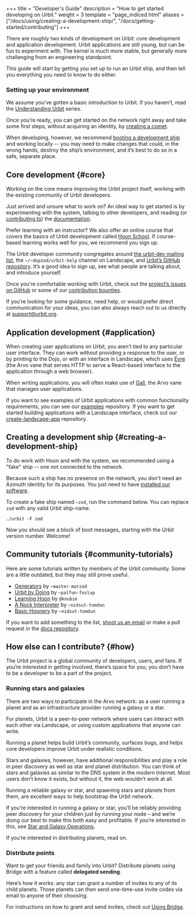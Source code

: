 +++
title = "Developer's Guide"
description = "How to get started developing on Urbit."
weight = 3
template = "page_indiced.html"
aliases = ["/docs/using/creating-a-development-ship/", "/docs/getting-started/contributing"]
+++

There are roughly two kinds of development on Urbit: core development and application development. Urbit applications are still young, but can be fun to experiment with. The kernel is much more stable, but generally more challenging from an engineering standpoint.

This guide will start by getting you set up to run an Urbit ship, and then tell you everything you need to know to do either.

### Setting up your environment

We assume you’ve gotten a basic introduction to Urbit. If you haven’t, read the [Understanding Urbit](@/understanding-urbit/_index.md) series.

Once you’re ready, you can get started on the network right away and take some first steps, without acquiring an identity, by [creating a comet](@/using/operations/creating-a-comet.md).

When developing, however, we recommend [booting a development ship](#creating-a-development-ship) and working locally -- you may need to make changes that could, in the wrong hands, destroy the ship’s environment, and it’s best to do so in a safe, separate place.

## Core development {#core}

Working on the core means improving the Urbit project itself, working with the existing community of Urbit developers.

Just arrived and unsure what to work on? An ideal way to get started is by experimenting with the system, talking to other developers, and reading (or [contributing to](https://github.com/urbit/docs)) the [documentation](/docs/).

Prefer learning with an instructor? We also offer an online course that covers the basics of Urbit development called [Hoon School](@/community/hoonschool.md). If course-based learning works well for you, we recommend you sign up.

The Urbit developer community congregates around [the urbit-dev mailing list](https://groups.google.com/a/urbit.org/forum/#!forum/dev), the `~/~dopzod/urbit-help` channel on Landscape, and [Urbit’s GitHub repository](https://github.com/urbit/urbit). It’s a good idea to sign up, see what people are talking about, and introduce yourself.

Once you’re comfortable working with Urbit, check out the [project’s issues on GitHub](https://github.com/urbit/urbit/issues) or some of our [contribution bounties](https://grants.urbit.org/).

If you’re looking for some guidance, need help, or would prefer direct communication for your ideas, you can also always reach out to us directly at [support@urbit.org](mailto:support@urbit.org).

## Application development {#application}

When creating user applications on Urbit, you aren’t tied to any particular user interface. They can work without providing a response to the user, or by printing to the Dojo, or with an interface in Landscape, which uses [Eyre](@/docs/tutorials/arvo/eyre.md) (the Arvo vane that serves HTTP to serve a React-based interface to the application through a web browser).

When writing applications, you will often make use of [Gall](@/docs/tutorials/hoon/gall.md), the Arvo vane that manages user applications.

If you want to see examples of Urbit applications with common functionality requirements, you can see our [examples](https://github.com/urbit/examples) repository. If you want to get started building applications with a Landscape interface, check out our [create-landscape-app](https://github.com/urbit/create-landscape-app) repository.


## Creating a development ship {#creating-a-development-ship}

To do work with Hoon and with the system, we recommended using a "fake" ship -- one not connected to the network.

Because such a ship has no presence on the network, you don't need an Azimuth identity for its purposes. You just need to have [installed our software](/using/install).

To create a fake ship named `~zod`, run the command below. You can replace `zod` with any valid Urbit ship-name.

```
./urbit -F zod
```

Now you should see a block of boot messages, starting with the Urbit version number. Welcome!

## Community tutorials {#community-tutorials}

Here are some tutorials written by members of the Urbit community. Some are a little outdated, but they may still prove useful.

- [Generators](https://github.com/joemfb/mardev/tree/master/docs/gen) by `~master-morzod`
- [Urbit by Doing](https://github.com/Fang-/Urbit-By-Doing) by `~palfun-foslup`
- [Learning Hoon](https://github.com/knubie/learning-hoon) by `@knubie`
- [A Nock Interpreter](https://jtobin.io/nock) by `~nidsut-tomdun`
- [Basic Hoonery](https://jtobin.io/basic-hoonery) by `~nidsut-tomdun`

If you want to add something to the list, [shoot us an email](mailto:support@urbit.org) or make a pull request in the [docs repository](https://github.com/urbit/docs).

## How else can I contribute? {#how}

The Urbit project is a global community of developers, users, and fans. If you’re interested in getting involved, there’s space for you; you don’t have to be a developer to be a part of the project.

### Running stars and galaxies

There are two ways to participate in the Arvo network: as a user running a planet and as an infrastructure provider running a galaxy or a star.

For planets, Urbit is a peer-to-peer network where users can interact with each other via Landscape, or using custom applications that anyone can write.

Running a planet helps build Urbit’s community, surfaces bugs, and helps core developers improve Urbit under realistic conditions.

Stars and galaxies, however, have additional responsibilities and play a role in peer discovery as well as star and planet distribution. You can think of stars and galaxies as similar to the DNS system in the modern Internet. Most users don’t know it exists, but without it, the web wouldn’t work at all.

Running a reliable galaxy or star, and spawning stars and planets from them, are excellent ways to help bootstrap the Urbit network.

If you’re interested in running a galaxy or star, you’ll be reliably providing peer discovery for your children just by running your node – and we’re doing our best to make this both easy and profitable. If you’re interested in this, see [Star and Galaxy Operations](@/using/operations/stars-and-galaxies.md).

If you’re interested in distributing planets, read on.

### Distribute points

Want to get your friends and family into Urbit? Distribute planets using Bridge with a feature called **delegated sending**.

Here’s how it works: any star can grant a number of invites to any of its child planets. Those planets can then send one-time-use invite codes via email to anyone of their choosing.

For instructions on how to grant and send invites, check out [Using Bridge](@/using/operations/using-bridge.md).
